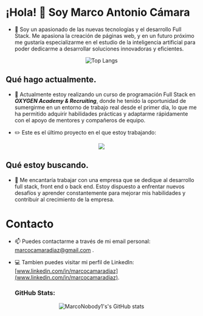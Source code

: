# ¡Hola! 👋 Soy Marco Antonio Cámara
- 👀 Soy un apasionado de las nuevas tecnologías y el desarrollo Full Stack. Me apasiona la creación de páginas web, y en un futuro próximo me gustaría especializarme en el estudio de la inteligencia artificial para poder dedicarme a desarrollar soluciones innovadoras y eficientes.

<p align="center">
  <img src="https://github-readme-stats.vercel.app/api/top-langs/?username=MarcoNobody1&layout=compact&locale=es" alt="Top Langs">
</p>

## Qué hago actualmente.
- 🌱 Actualmente estoy realizando un curso de programación Full Stack en _**OXYGEN Academy & Recruiting**_, donde he tenido la oportunidad de sumergirme en un entorno de trabajo real desde el primer día, lo que me ha permitido adquirir habilidades prácticas y adaptarme rápidamente con el apoyo de mentores y compañeros de equipo.

- :pencil2: Este es el último proyecto en el que estoy trabajando:
<p align="center">
  <a href="https://github.com/MarcoNobody1/APIMiranda">
    <img align="center" src="https://github-readme-stats.vercel.app/api/pin?username=MarcoNobody1&repo=APIMiranda&title_color=fff&icon_color=f9f9f9&text_color=9f9f9f&bg_color=151515" />
  </a>
</p>

## Qué estoy buscando.
- 💞️ Me encantaría trabajar con una empresa que se dedique al desarrollo full stack, front end o back end. Estoy dispuesto a enfrentar nuevos desafíos y aprender constantemente para mejorar mis habilidades y contribuir al crecimiento de la empresa.

# Contacto

- 📫 Puedes contactarme a través de mi email personal: marcocamaradiaz@gmail.com .

- 💻 Tambien puedes visitar mi perfil de LinkedIn: [www.linkedin.com/in/marcocamaradiaz](www.linkedin.com/in/marcocamaradiaz).

  ### GitHub Stats:


<p align="center">
  <img src="https://github-readme-stats.vercel.app/api?username=MarcoNobody1&show_icons=true&theme=transparent&hide=issues,contribs&locale=es" alt="MarcoNobody1's's GitHub stats">
</p>
